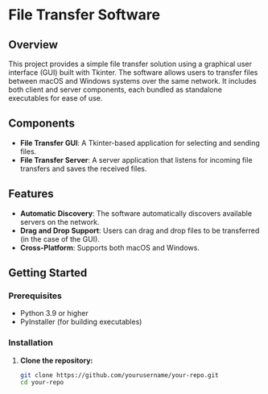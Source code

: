 # File Transfer Software

## Overview

This project provides a simple file transfer solution using a graphical user interface (GUI) built with Tkinter. The software allows users to transfer files between macOS and Windows systems over the same network. It includes both client and server components, each bundled as standalone executables for ease of use.

## Components

- **File Transfer GUI**: A Tkinter-based application for selecting and sending files.
- **File Transfer Server**: A server application that listens for incoming file transfers and saves the received files.

## Features

- **Automatic Discovery**: The software automatically discovers available servers on the network.
- **Drag and Drop Support**: Users can drag and drop files to be transferred (in the case of the GUI).
- **Cross-Platform**: Supports both macOS and Windows.

## Getting Started

### Prerequisites

- Python 3.9 or higher
- PyInstaller (for building executables)

### Installation

1. **Clone the repository:**

   ```bash
   git clone https://github.com/yourusername/your-repo.git
   cd your-repo
